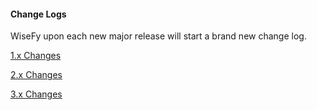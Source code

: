 #### Change Logs

WiseFy upon each new major release will start a brand new change log.

[1.x Changes](/changes/1.x.md)

[2.x Changes](/changes/2.x.md)

[3.x Changes](/changes/3.x.md)
